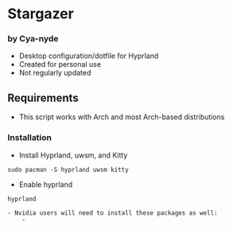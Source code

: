 # Stargazer

### by Cya-nyde

- Desktop configuration/dotfile for Hyprland
- Created for personal use
- Not regularly updated

## Requirements

- This script works with Arch and most Arch-based distributions

### Installation

- Install Hyprland, uwsm, and Kitty

`sudo pacman -S hyprland uwsm kitty`

- Enable hyprland

`hyprland`

    - Nvidia users will need to install these packages as well:
        - 
